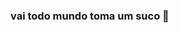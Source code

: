 ### vai todo mundo toma um suco 👋
<!DOCTYPE html>
<html>
     <head>
          <title> taylor style <title/>
          <style>
               body {background:white;
               }
               h1 {
                   color:red}
            </style>
            </head>
            <body>
                 <heder> 
                     <img src = "">
                 </heder>
              <h1> cuurso programação </h1>
              <p> aula prograamação </p>
<img src = "bcd34f2b965f96d4f6ad9531b897a7c4.jpg" height="500" />
           </body>
</html>       

